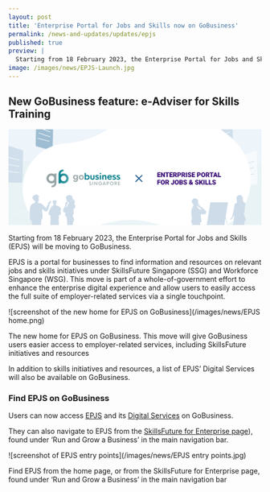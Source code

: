 ```yaml
---
layout: post
title: 'Enterprise Portal for Jobs and Skills now on GoBusiness'
permalink: /news-and-updates/updates/epjs
published: true
preview: |
  Starting from 18 February 2023, the Enterprise Portal for Jobs and Skills (EPJS) will be moving to GoBusiness.
image: /images/news/EPJS-Launch.jpg
---
```


## New GoBusiness feature: e-Adviser for Skills Training

![Graphic showing the logos for GoBusiness Singapore and Enterprise Portal for Jobs and Skills](/images/news/EPJS-Launch.jpg)

Starting from 18 February 2023, the Enterprise Portal for Jobs and Skills (EPJS) will be moving to GoBusiness.

EPJS is a portal for businesses to find information and resources on relevant jobs and skills initiatives under SkillsFuture Singapore (SSG) and Workforce Singapore (WSG). This move is part of a whole-of-government effort to enhance the enterprise digital experience and allow users to easily access the full suite of employer-related services via a single touchpoint.

![screenshot of the new home for EPJS on GoBusiness](/images/news/EPJS home.png)
<figcaption>The new home for EPJS on GoBusiness. This move will give GoBusiness users easier access to employer-related services, including SkillsFuture initiatives and resources</figcaption>

In addition to skills initiatives and resources, a list of EPJS’ Digital Services will also be available on GoBusiness.

### Find EPJS on GoBusiness

Users can now access [EPJS](/enterprisejobskills/?src=news_and_update) and its [Digital Services](/enterprisejobskills/digital-services/?src=news_and_update) on GoBusiness. 

They can also navigate to EPJS from the [SkillsFuture for Enterprise page](/skillsfuture-for-enterprise/?src=news_and_update)), found under ‘Run and Grow a Business’ in the main navigation bar.

![screenshot of EPJS entry points](/images/news/EPJS entry points.jpg)
<figcaption>Find EPJS from the home page, or from the SkillsFuture for Enterprise page, found under ‘Run and Grow a Business’ in the main navigation bar</figcaption>

<script src="/jquery/jquery.min.js"></script>
<script src="/jquery/bp-menu-new-tab.js"></script>
